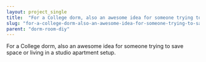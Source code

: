 ```yaml
---
layout: project_single
title:  "For a College dorm, also an awesome idea for someone trying to save space or living in a studio apartment setup."
slug: "for-a-college-dorm-also-an-awesome-idea-for-someone-trying-to-save-space-or"
parent: "dorm-room-diy"
---
```

For a College dorm, also an awesome idea for someone trying to save space or living in a studio apartment setup.